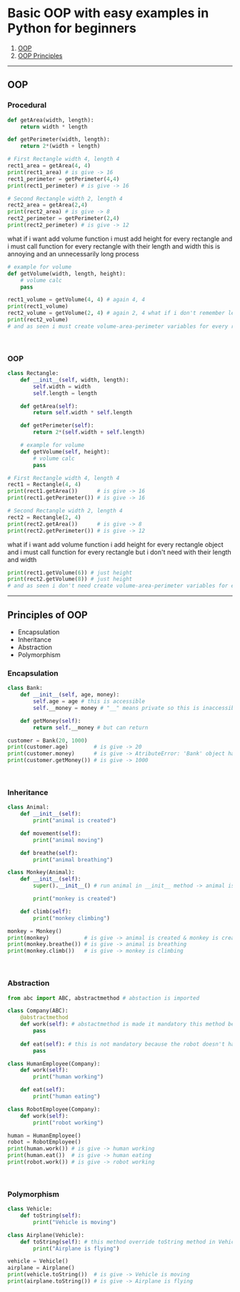 <h1>Basic OOP with easy examples in Python for beginners</h1>
<ol>
    <li><a href = "https://github.com/bberkay/python-basic-oop#oop">OOP</a></li>
    <li><a href = "https://github.com/bberkay/python-basic-oop#principles-of-oop">OOP Principles</a></li>
</ol>
<hr>
<h2>OOP</h2>
<h3>Procedural</h3>

```python
def getArea(width, length):
    return width * length

def getPerimeter(width, length):
    return 2*(width + length)

# First Rectangle width 4, length 4
rect1_area = getArea(4, 4)
print(rect1_area) # is give -> 16
rect1_perimeter = getPerimeter(4,4)
print(rect1_perimeter) # is give -> 16

# Second Rectangle width 2, length 4
rect2_area = getArea(2,4)
print(rect2_area) # is give -> 8
rect2_perimeter = getPerimeter(2,4)
print(rect2_perimeter) # is give -> 12
```
<p>what if i want add volume function i must add height for every rectangle and i must call function for every rectangle with their length and width this is annoying and an unnecessarily long process</p>

```python
# example for volume
def getVolume(width, length, height):
    # volume calc
    pass

rect1_volume = getVolume(4, 4) # again 4, 4
print(rect1_volume)
rect2_volume = getVolume(2, 4) # again 2, 4 what if i don't remember length or accidently change the variable between functions ?
print(rect2_volume)
# and as seen i must create volume-area-perimeter variables for every rectangle
```
<br>
<h3>OOP</h3>

```python
class Rectangle:
    def __init__(self, width, length):
        self.width = width
        self.length = length

    def getArea(self):
        return self.width * self.length

    def getPerimeter(self):
        return 2*(self.width + self.length)

    # example for volume
    def getVolume(self, height):
        # volume calc
        pass

# First Rectangle width 4, length 4
rect1 = Rectangle(4, 4)
print(rect1.getArea())      # is give -> 16
print(rect1.getPerimeter()) # is give -> 16

# Second Rectangle width 2, length 4
rect2 = Rectangle(2, 4)
print(rect2.getArea())      # is give -> 8
print(rect2.getPerimeter()) # is give -> 12
```
<p>what if i want add volume function i add height for every rectangle object and i must call function for every rectangle but i don't need with their length and width</p>

```python
print(rect1.getVolume(6)) # just height
print(rect2.getVolume(8)) # just height
# and as seen i don't need create volume-area-perimeter variables for every rectangle i call them if i need them.
```
<hr>
<h2>Principles of OOP</h2>
<ul>
    <li>Encapsulation</li>
    <li>Inheritance</li>
    <li>Abstraction</li>
    <li>Polymorphism</li>
</ul>
<h3>Encapsulation</h3>

```python
class Bank:
    def __init__(self, age, money):
        self.age = age # this is accessible
        self.__money = money # "__" means private so this is inaccessible.

    def getMoney(self):
        return self.__money # but can return

customer = Bank(20, 1000)
print(customer.age)        # is give -> 20
print(customer.money)      # is give -> AtributeError: 'Bank' object has no attribute 'money'
print(customer.getMoney()) # is give -> 1000
```
<br>
<h3>Inheritance</h3>

```python
class Animal:
    def __init__(self):
        print("animal is created")

    def movement(self):
        print("animal moving")

    def breathe(self):
        print("animal breathing")

class Monkey(Animal):
    def __init__(self):
        super().__init__() # run animal in __init__ method -> animal is created

        print("monkey is created")

    def climb(self):
        print("monkey climbing")

monkey = Monkey()
print(monkey)           # is give -> animal is created & monkey is created
print(monkey.breathe()) # is give -> animal is breathing
print(monkey.climb())   # is give -> monkey is climbing
```
<br>
<h3>Abstraction</h3>

```python
from abc import ABC, abstractmethod # abstaction is imported

class Company(ABC):
    @abstractmethod
    def work(self): # abstactmethod is made it mandatory this method because robot and human must working
        pass
    
    def eat(self): # this is not mandatory because the robot doesn't have to eat but human does
        pass

class HumanEmployee(Company):
    def work(self):
        print("human working")

    def eat(self):
        print("human eating")

class RobotEmployee(Company):
    def work(self):
        print("robot working")

human = HumanEmployee()
robot = RobotEmployee()
print(human.work()) # is give -> human working
print(human.eat())  # is give -> human eating
print(robot.work()) # is give -> robot working
```
<br>
<h3>Polymorphism</h3>

```python
class Vehicle:
    def toString(self):
        print("Vehicle is moving")

class Airplane(Vehicle):
    def toString(self): # this method override toString method in Vehicle
        print("Airplane is flying")

vehicle = Vehicle()
airplane = Airplane()        
print(vehicle.toString())  # is give -> Vehicle is moving
print(airplane.toString()) # is give -> Airplane is flying
```

